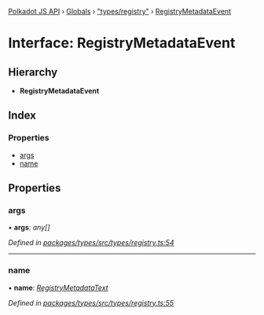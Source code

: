 [Polkadot JS API](../README.md) › [Globals](../globals.md) › ["types/registry"](../modules/_types_registry_.md) › [RegistryMetadataEvent](_types_registry_.registrymetadataevent.md)

# Interface: RegistryMetadataEvent

## Hierarchy

* **RegistryMetadataEvent**

## Index

### Properties

* [args](_types_registry_.registrymetadataevent.md#args)
* [name](_types_registry_.registrymetadataevent.md#name)

## Properties

###  args

• **args**: *any[]*

*Defined in [packages/types/src/types/registry.ts:54](https://github.com/polkadot-js/api/blob/c17f93a3e/packages/types/src/types/registry.ts#L54)*

___

###  name

• **name**: *[RegistryMetadataText](_types_registry_.registrymetadatatext.md)*

*Defined in [packages/types/src/types/registry.ts:55](https://github.com/polkadot-js/api/blob/c17f93a3e/packages/types/src/types/registry.ts#L55)*
